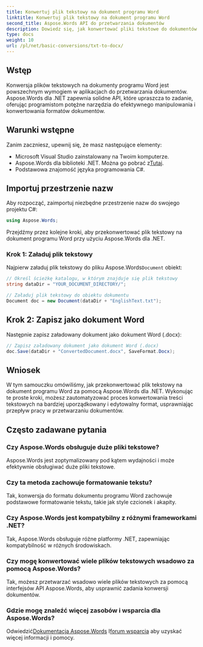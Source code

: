 ```yaml
---
title: Konwertuj plik tekstowy na dokument programu Word
linktitle: Konwertuj plik tekstowy na dokument programu Word
second_title: Aspose.Words API do przetwarzania dokumentów
description: Dowiedz się, jak konwertować pliki tekstowe do dokumentów programu Word za pomocą Aspose.Words dla .NET. Efektywnie zarządzaj konwersją dokumentów dzięki naszemu kompleksowemu przewodnikowi.
type: docs
weight: 10
url: /pl/net/basic-conversions/txt-to-docx/
---
```

## Wstęp

Konwersja plików tekstowych na dokumenty programu Word jest powszechnym wymogiem w aplikacjach do przetwarzania dokumentów. Aspose.Words dla .NET zapewnia solidne API, które upraszcza to zadanie, oferując programistom potężne narzędzia do efektywnego manipulowania i konwertowania formatów dokumentów.

## Warunki wstępne

Zanim zaczniesz, upewnij się, że masz następujące elementy:
- Microsoft Visual Studio zainstalowany na Twoim komputerze.
-  Aspose.Words dla biblioteki .NET. Można go pobrać z[Tutaj](https://releases.aspose.com/words/net/).
- Podstawowa znajomość języka programowania C#.

## Importuj przestrzenie nazw

Aby rozpocząć, zaimportuj niezbędne przestrzenie nazw do swojego projektu C#:
```csharp
using Aspose.Words;
```

Przejdźmy przez kolejne kroki, aby przekonwertować plik tekstowy na dokument programu Word przy użyciu Aspose.Words dla .NET.

### Krok 1: Załaduj plik tekstowy

 Najpierw załaduj plik tekstowy do pliku Aspose.Words`Document` obiekt:
```csharp
// Określ ścieżkę katalogu, w którym znajduje się plik tekstowy
string dataDir = "YOUR_DOCUMENT_DIRECTORY/";

// Załaduj plik tekstowy do obiektu dokumentu
Document doc = new Document(dataDir + "EnglishText.txt");
```

## Krok 2: Zapisz jako dokument Word

Następnie zapisz załadowany dokument jako dokument Word (.docx):
```csharp
// Zapisz załadowany dokument jako dokument Word (.docx)
doc.Save(dataDir + "ConvertedDocument.docx", SaveFormat.Docx);
```

## Wniosek

W tym samouczku omówiliśmy, jak przekonwertować plik tekstowy na dokument programu Word za pomocą Aspose.Words dla .NET. Wykonując te proste kroki, możesz zautomatyzować proces konwertowania treści tekstowych na bardziej uporządkowany i edytowalny format, usprawniając przepływ pracy w przetwarzaniu dokumentów.

## Często zadawane pytania

### Czy Aspose.Words obsługuje duże pliki tekstowe?
Aspose.Words jest zoptymalizowany pod kątem wydajności i może efektywnie obsługiwać duże pliki tekstowe.

### Czy ta metoda zachowuje formatowanie tekstu?
Tak, konwersja do formatu dokumentu programu Word zachowuje podstawowe formatowanie tekstu, takie jak style czcionek i akapity.

### Czy Aspose.Words jest kompatybilny z różnymi frameworkami .NET?
Tak, Aspose.Words obsługuje różne platformy .NET, zapewniając kompatybilność w różnych środowiskach.

### Czy mogę konwertować wiele plików tekstowych wsadowo za pomocą Aspose.Words?
Tak, możesz przetwarzać wsadowo wiele plików tekstowych za pomocą interfejsów API Aspose.Words, aby usprawnić zadania konwersji dokumentów.

### Gdzie mogę znaleźć więcej zasobów i wsparcia dla Aspose.Words?
 Odwiedzić[Dokumentacja Aspose.Words](https://reference.aspose.com/words/net/) I[forum wsparcia](https://forum.aspose.com/c/words/8) aby uzyskać więcej informacji i pomocy.